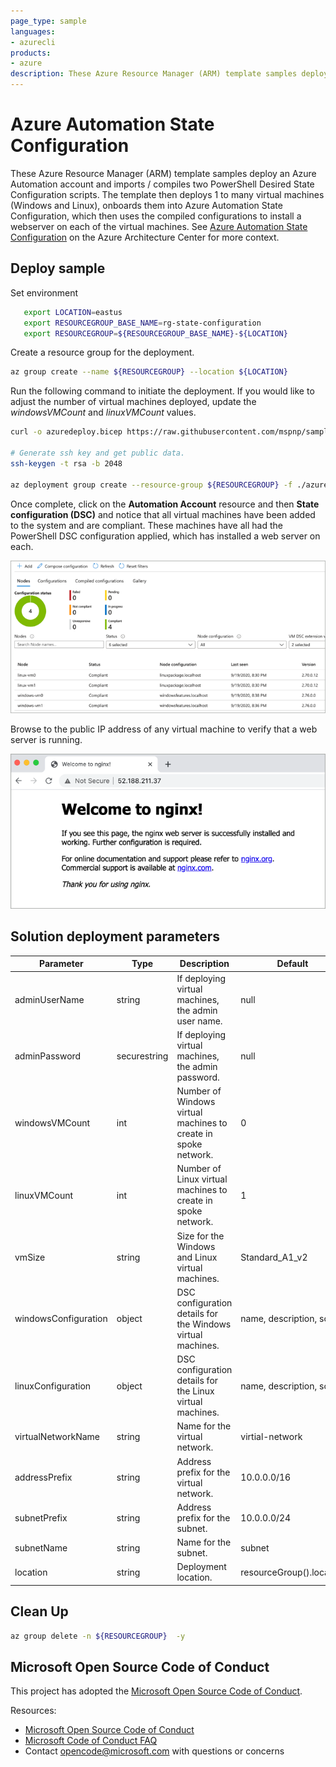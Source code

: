 ```yaml
---
page_type: sample
languages:
- azurecli
products:
- azure
description: These Azure Resource Manager (ARM) template samples deploy an Azure Automation account and imports / compiles two PowerShell Desired State Configuration scripts. The template then deploys 1 to many virtual machines (Windows and Linux), onboards them into Azure Automation State Configuration, which then uses the compiled configurations to install a webserver on each of the virtual machines.
---
```


# Azure Automation State Configuration

These Azure Resource Manager (ARM) template samples deploy an Azure Automation account and imports / compiles two PowerShell Desired State Configuration scripts. The template then deploys 1 to many virtual machines (Windows and Linux), onboards them into Azure Automation State Configuration, which then uses the compiled configurations to install a webserver on each of the virtual machines. See [Azure Automation State Configuration](https://learn.microsoft.com/azure/architecture/example-scenario/state-configuration/state-configuration) on the Azure Architecture Center for more context.

## Deploy sample

Set environment

```bash
   export LOCATION=eastus
   export RESOURCEGROUP_BASE_NAME=rg-state-configuration
   export RESOURCEGROUP=${RESOURCEGROUP_BASE_NAME}-${LOCATION}
```

Create a resource group for the deployment.

```bash
az group create --name ${RESOURCEGROUP} --location ${LOCATION}
```

Run the following command to initiate the deployment. If you would like to adjust the number of virtual machines deployed, update the *windowsVMCount* and *linuxVMCount* values.

```bash
curl -o azuredeploy.bicep https://raw.githubusercontent.com/mspnp/samples/main/solutions/azure-automation-state-configuration/azuredeploy.bicep

# Generate ssh key and get public data.
ssh-keygen -t rsa -b 2048

az deployment group create --resource-group ${RESOURCEGROUP} -f ./azuredeploy.bicep --parameters sshKey="$(cat ~/.ssh/id_rsa.pub)"
```

Once complete, click on the **Automation Account** resource and then **State configuration (DSC)** and notice that all virtual machines have been added to the system and are compliant. These machines have all had the PowerShell DSC configuration applied, which has installed a web server on each.

![Image of DSC compliance results as seen in the Azure portal.](./images/dsc-results.png)

Browse to the public IP address of any virtual machine to verify that a web server is running.

![Image of an Nginx web server default page.](./images/webserver.png)

## Solution deployment parameters

| Parameter | Type | Description | Default |
|---|---|---|--|
| adminUserName | string | If deploying virtual machines, the admin user name. | null |
| adminPassword | securestring | If deploying virtual machines, the admin password. | null |
| windowsVMCount | int | Number of Windows virtual machines to create in spoke network. | 0 |
| linuxVMCount | int | Number of Linux virtual machines to create in spoke network. | 1 |
| vmSize | string | Size for the Windows and Linux virtual machines. | Standard_A1_v2 |
| windowsConfiguration | object | DSC configuration details for the Windows virtual machines. | name, description, script |
| linuxConfiguration | object | DSC configuration details for the Linux virtual machines. | name, description, script |
| virtualNetworkName | string | Name for the virtual network. | virtial-network|
| addressPrefix | string | Address prefix for the virtual network. | 10.0.0.0/16 |
| subnetPrefix | string | Address prefix for the subnet. | 10.0.0.0/24 |
| subnetName | string | Name for the subnet. | subnet |
| location | string | Deployment location. | resourceGroup().location | 

## Clean Up

```bash
az group delete -n ${RESOURCEGROUP}  -y
```

## Microsoft Open Source Code of Conduct

This project has adopted the [Microsoft Open Source Code of Conduct](https://opensource.microsoft.com/codeofconduct/).

Resources:

- [Microsoft Open Source Code of Conduct](https://opensource.microsoft.com/codeofconduct/)
- [Microsoft Code of Conduct FAQ](https://opensource.microsoft.com/codeofconduct/faq/)
- Contact [opencode@microsoft.com](mailto:opencode@microsoft.com) with questions or concerns
